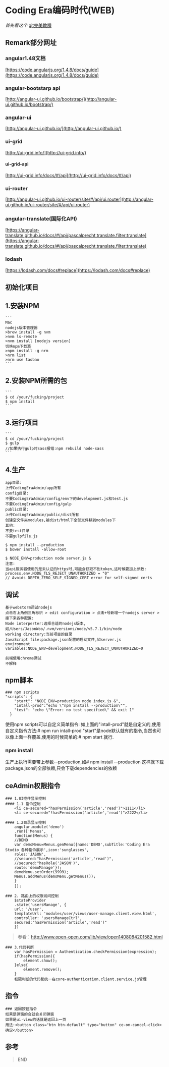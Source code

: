 # Coding Era编码时代(WEB)

*首先看这个*
[git完美教程](http://www.liaoxuefeng.com/wiki/0013739516305929606dd18361248578c67b8067c8c017b000/)
## Remark部分网址
### angular1.48文档
[https://code.angularjs.org/1.4.8/docs/guide](https://code.angularjs.org/1.4.8/docs/guide)
### angular-bootstarp api
[http://angular-ui.github.io/bootstrap/](http://angular-ui.github.io/bootstrap/)
### angular-ui
[http://angular-ui.github.io/](http://angular-ui.github.io/)
### ui-grid
[http://ui-grid.info/](http://ui-grid.info/)
#### ui-grid-api
[http://ui-grid.info/docs/#/api](http://ui-grid.info/docs/#/api)
### ui-router
[http://angular-ui.github.io/ui-router/site/#/api/ui.router](http://angular-ui.github.io/ui-router/site/#/api/ui.router)
### angular-translate(国际化API)
[https://angular-translate.github.io/docs/#/api/pascalprecht.translate.filter:translate](https://angular-translate.github.io/docs/#/api/pascalprecht.translate.filter:translate)
### lodash
[https://lodash.com/docs#replace](https://lodash.com/docs#replace)

## 初始化项目
## 1.安装NPM
    ```
    Mac
    nodejs版本管理器
    >brew install -g nvm
    >nvm ls-remote
    >nvm install [nodejs version]
    切换npm下载源
    >npm install -g nrm
    >nrm list
    >nrm use taobao
    ```

## 2.安装NPM所需的包
    ```
    $ cd /your/fucking/project
    $ npm install
    ```

## 3.运行项目
    ```
    $ cd /your/fucking/project
    $ gulp
    //如果执行gulp时sass报错:npm rebuild node-sass
    ```

## 4.生产
    app目录:
    上传CodingEraAdmin/app所有
    config目录:
    不要CodingEraAdmin/config/env下的development.js和test.js
    不要CodingEraAdmin/config/gulp
    public目录:
    上传CodingEraAdmin/public/dist所有
    创建空文件夹modules,被dist/html下全部文件移到modules下
    其他:
    不要test目录
    不要gulpfile.js

    $ npm install --production
    $ bower install -allow-root

    $ NODE_ENV=production node server.js &
    注意:
    当api服务器使用的是未认证的https时,可能会获取不到token,这时候要加上参数:
    process.env.NODE_TLS_REJECT_UNAUTHORIZED = "0"
    // Avoids DEPTH_ZERO_SELF_SIGNED_CERT error for self-signed certs

## 调试
    基于webstorm调试nodejs
    点击右上角倒三角标识 > edit configuration > 点击+号新增一个nodejs server > 接下来各种配置:
    Node interperter:选择合适的nodejs版本,如/Users/JasonWoo/.nvm/versions/node/v5.7.1/bin/node
    working directory:当前项目的目录
    JavaScript file:package.json配置的启动文件,如server.js
    environment variables:NODE_ENV=development;NODE_TLS_REJECT_UNAUTHORIZED=0

    前端使用chrome调试
    不解释

## npm脚本
    ### npm scripts
    "scripts": {
        "start": "NODE_ENV=production node index.js &",
        "intall-prod":"echo \"npm install --production\"",
        "test": "echo \"Error: no test specified\" && exit 1"
      }
   使用npm scripts可以自定义简单指令:
   如上面的"intall-prod"就是自定义的,使用自定义指令方法:# npm run intall-prod
   "start"是node默认就有的指令,当然也可以像上面一样覆盖,使用的时候简单的:# npm start 就行.

   ### npm install
   生产上执行需要带上参数--production,如# npm install --production
   这样就下载package.json的全部依赖,只会下载dependencies的依赖

## ceAdmin权限指令
    ### 1.UI控件显示控制
    #### 1.1 指令控制
        <li ce-secured="hasPermission('article','read')">1111</li>
        <li ce-secured="!hasPermission('article','read')">2222</li>

    #### 1.2目录显示控制
        angular.module('demo')
        .run(['Menus',
        function(Menus) {
        //DEMO
        var demoMenu=Menus.genMenu({name:'DEMO',subTitle:'Coding Era Studio 各种指令展示',icon:'sunglasses',
        roles:'JASON',
        //secured:"hasPermission('article','read')",
        //secured:"hasRole('JASON')",
        route:'demoManage'});
        demoMenu.setOrder(9999);
        Menus.addMenus(demoMenu.getMenus());
        }
        ])；

    ### 2. 路由上的权限访问控制
        $stateProvider
        .state('usersManage', {
        url: '/user',
        templateUrl: 'modules/user/views/user-manage.client.view.html',
        controller: 'usersManageCtrl',
        secured:"hasPermission('article','read')"
        })

>参看：http://www.open-open.com/lib/view/open1408084201582.html

    ### 3.代码判断
        var hasPermission = Authentication.checkPermission(expression);
        if(hasPermission){
            element.show();
        }else{
            element.remove();
        }
        权限判断的代码都统一在core-authentication.client.service.js管理

## 指令
    ### 返回按钮指令
    如果是弹窗的会就会关闭弹窗
    如果是ui-view的话就是返回上一页
    用法:<button class="btn btn-default" type="button" ce-on-cancel-click>确定</button>

## 参考

>END

